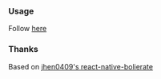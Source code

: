 ### Usage

Follow [here](https://zhang699.gitbooks.io/react-native/content/)

### Thanks

Based on [jhen0409's react-native-bolierate](https://github.com/jhen0409/react-native-boilerplate)
